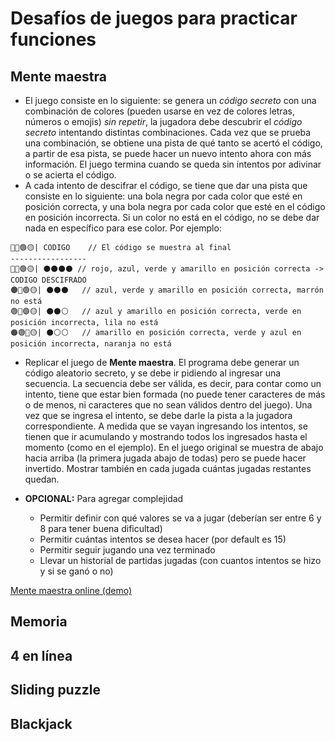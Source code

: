 # Desafíos de juegos para practicar funciones

## Mente maestra

- El juego consiste en lo siguiente: se genera un *código secreto* con una combinación de colores (pueden usarse en vez de colores letras, números o emojis) _sin repetir_, la jugadora debe descubrir el *código secreto* intentando distintas combinaciones. Cada vez que se prueba una combinación, se obtiene una pista de qué tanto se acertó el código, a partir de esa pista, se puede hacer un nuevo intento ahora con más información. El juego termina cuando se queda sin intentos por adivinar o se acierta el código.
- A cada intento de descifrar el código, se tiene que dar una pista que consiste en lo siguiente: una bola negra por cada color que esté en posición correcta, y una bola negra por cada color que esté en el código en posición incorrecta. Si un color no está en el código, no se debe dar nada en específico para ese color. Por ejemplo:

```
🔴🔵🟢🟡| CODIGO    // El código se muestra al final
-----------------
🔴🔵🟢🟡| ⚫️⚫️⚫️⚫️ // rojo, azul, verde y amarillo en posición correcta -> CODIGO DESCIFRADO
🟤🔵🟢🟡| ⚫️⚫️⚫️   // azul, verde y amarillo en posición correcta, marrón no está
🟢🔵🟣🟡| ⚫️⚫️⚪️   // azul y amarillo en posición correcta, verde en posición incorrecta, lila no está
🟠🟢🔵🟡| ⚫️⚪️⚪️   // amarillo en posición correcta, verde y azul en posición incorrecta, naranja no está 
```

- Replicar el juego de **Mente maestra**. El programa debe generar un código aleatorio secreto, y se debe ir pidiendo al ingresar una secuencia. La secuencia debe ser válida, es decir, para contar como un intento, tiene que estar bien formada (no puede tener caracteres de más o de menos, ni caracteres que no sean válidos dentro del juego). Una vez que se ingresa el intento, se debe darle la pista a la jugadora correspondiente. A medida que se vayan ingresando los intentos, se tienen que ir acumulando y mostrando todos los ingresados hasta el momento (como en el ejemplo). En el juego original se muestra de abajo hacia arriba (la primera jugada abajo de todas) pero se puede hacer invertido. Mostrar también en cada jugada cuántas jugadas restantes quedan.

- **OPCIONAL:** Para agregar complejidad
  - Permitir definir con qué valores se va a jugar (deberían ser entre 6 y 8 para tener buena dificultad)
  - Permitir cuántas intentos se desea hacer (por default es 15)
  - Permitir seguir jugando una vez terminado
  - Llevar un historial de partidas jugadas (con cuantos intentos se hizo y si se ganó o no)

[Mente maestra online (demo)](https://www.webgamesonline.com/mastermind/index.php)

## Memoria

## 4 en línea

## Sliding puzzle

## Blackjack
